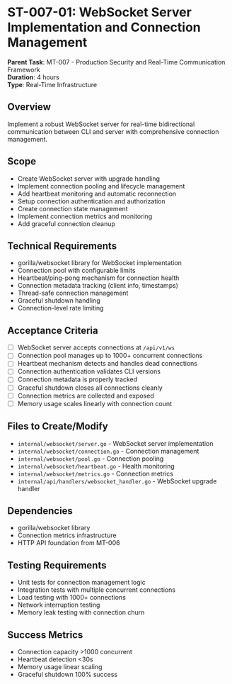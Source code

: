 # ST-007-01: WebSocket Server Implementation and Connection Management

**Parent Task**: MT-007 - Production Security and Real-Time Communication Framework  
**Duration**: 4 hours  
**Type**: Real-Time Infrastructure

## Overview
Implement a robust WebSocket server for real-time bidirectional communication between CLI and server with comprehensive connection management.

## Scope
- Create WebSocket server with upgrade handling
- Implement connection pooling and lifecycle management
- Add heartbeat monitoring and automatic reconnection
- Setup connection authentication and authorization
- Create connection state management
- Implement connection metrics and monitoring
- Add graceful connection cleanup

## Technical Requirements
- gorilla/websocket library for WebSocket implementation
- Connection pool with configurable limits
- Heartbeat/ping-pong mechanism for connection health
- Connection metadata tracking (client info, timestamps)
- Thread-safe connection management
- Graceful shutdown handling
- Connection-level rate limiting

## Acceptance Criteria
- [ ] WebSocket server accepts connections at `/api/v1/ws`
- [ ] Connection pool manages up to 1000+ concurrent connections
- [ ] Heartbeat mechanism detects and handles dead connections
- [ ] Connection authentication validates CLI versions
- [ ] Connection metadata is properly tracked
- [ ] Graceful shutdown closes all connections cleanly
- [ ] Connection metrics are collected and exposed
- [ ] Memory usage scales linearly with connection count

## Files to Create/Modify
- `internal/websocket/server.go` - WebSocket server implementation
- `internal/websocket/connection.go` - Connection management
- `internal/websocket/pool.go` - Connection pooling
- `internal/websocket/heartbeat.go` - Health monitoring
- `internal/websocket/metrics.go` - Connection metrics
- `internal/api/handlers/websocket_handler.go` - WebSocket upgrade handler

## Dependencies
- gorilla/websocket library
- Connection metrics infrastructure
- HTTP API foundation from MT-006

## Testing Requirements
- Unit tests for connection management logic
- Integration tests with multiple concurrent connections
- Load testing with 1000+ connections
- Network interruption testing
- Memory leak testing with connection churn

## Success Metrics
- Connection capacity >1000 concurrent
- Heartbeat detection <30s
- Memory usage linear scaling
- Graceful shutdown 100% success